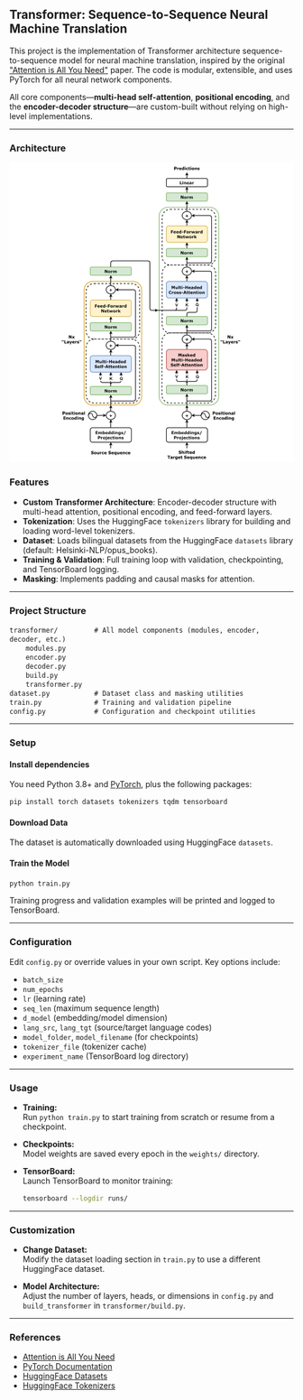 ## Transformer: Sequence-to-Sequence Neural Machine Translation

This project is the implementation of Transformer architecture sequence-to-sequence model for neural machine translation, inspired by the original ["Attention is All You Need"](https://arxiv.org/abs/1706.03762) paper. The code is modular, extensible, and uses PyTorch for all neural network components.

All core components—**multi-head self-attention**, **positional encoding**, and the **encoder-decoder structure**—are custom-built without relying on high-level implementations. 




---


### Architecture
![](resources/model.png)
### Features

- **Custom Transformer Architecture**: Encoder-decoder structure with multi-head attention, positional encoding, and feed-forward layers.
- **Tokenization**: Uses the HuggingFace `tokenizers` library for building and loading word-level tokenizers.
- **Dataset**: Loads bilingual datasets from the HuggingFace `datasets` library (default: Helsinki-NLP/opus_books).
- **Training & Validation**: Full training loop with validation, checkpointing, and TensorBoard logging.
- **Masking**: Implements padding and causal masks for attention.

---

### Project Structure

```
transformer/         # All model components (modules, encoder, decoder, etc.)
    modules.py
    encoder.py
    decoder.py
    build.py
    transformer.py
dataset.py           # Dataset class and masking utilities
train.py             # Training and validation pipeline
config.py            # Configuration and checkpoint utilities
```

---

### Setup

#### Install dependencies

You need Python 3.8+ and [PyTorch](https://pytorch.org/), plus the following packages:
```bash
pip install torch datasets tokenizers tqdm tensorboard
```

#### Download Data

The dataset is automatically downloaded using HuggingFace `datasets`.

#### Train the Model

```bash
python train.py
```

Training progress and validation examples will be printed and logged to TensorBoard.

---

### Configuration

Edit `config.py` or override values in your own script. Key options include:

- `batch_size`
- `num_epochs`
- `lr` (learning rate)
- `seq_len` (maximum sequence length)
- `d_model` (embedding/model dimension)
- `lang_src`, `lang_tgt` (source/target language codes)
- `model_folder`, `model_filename` (for checkpoints)
- `tokenizer_file` (tokenizer cache)
- `experiment_name` (TensorBoard log directory)

---

### Usage

- **Training:**  
  Run `python train.py` to start training from scratch or resume from a checkpoint.

- **Checkpoints:**  
  Model weights are saved every epoch in the `weights/` directory.

- **TensorBoard:**  
  Launch TensorBoard to monitor training:
  ```bash
  tensorboard --logdir runs/
  ```

---

### Customization

- **Change Dataset:**  
  Modify the dataset loading section in `train.py` to use a different HuggingFace dataset.

- **Model Architecture:**  
  Adjust the number of layers, heads, or dimensions in `config.py` and `build_transformer` in `transformer/build.py`.

---

### References

- [Attention is All You Need](https://arxiv.org/abs/1706.03762)
- [PyTorch Documentation](https://pytorch.org/docs/stable/index.html)
- [HuggingFace Datasets](https://huggingface.co/docs/datasets/)
- [HuggingFace Tokenizers](https://huggingface.co/docs/tokenizers/)